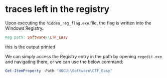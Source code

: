 # traces left in the registry
Upon executing the ```hidden_reg_flag.exe``` file, the flag is written into the Windows Registry.

```makefile
Reg path: Software\\CTF_Easy
```

this is the output printed

We can simply access the Registry entry in the path by opening ```regedit.exe``` and navigating there, or we can use the below command:
```powershell
Get-ItemProperty -Path "HKCU:\Software\CTF_Easy"
```